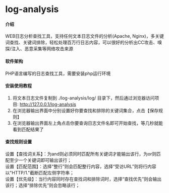 # log-analysis

#### 介绍
WEB日志分析查找工具，支持任何文本日志文件的分析(Apache, Nginx)，多关键词查找、关键词排除，轻松处理百万行日志内容，可以很好的分析出CC攻击、嗅探/注入、恶意采集等网络攻击来源


#### 软件架构
PHP语言编写的日志查找工具，需要安装php运行环境


#### 安装使用教程
1. 将文本日志文件复制到 ./log-analysis/log/ 目录下，然后通过浏览器访问项目: http://127.0.0.1/log-analysis
2. 在浏览器输出界面中分别设置好你要查找和排除的关键词集合，点击【保存规则】
3. 在浏览器输出界面左上角点击你要查询日志文件名即可开始查找，等几秒就能看到匹配结果了


#### 查找规则设置
设置【查找词关系】：为and则必须同时匹配所有关键词才能输出该行，为or则匹配至少一个关键词即可输出该行；<br />
设置【匹配范围】：选择“整行”则会匹配整行内容，选择“受访URL”则将行内容以"HTTP/1."截断匹配左侧字符串；<br />
设置【优先级】：当行内容同时存在查找词和排除词时，选择“查找优先”则会输出该行；选择“排除优先”则会忽略该行；<br />
